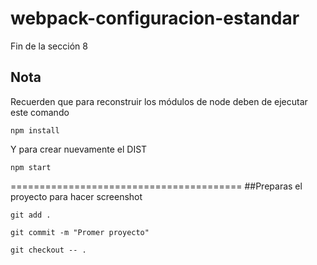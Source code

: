 # webpack-configuracion-estandar
Fin de la sección 8


## Nota
Recuerden que para reconstruir los módulos de node deben de ejecutar este comando

```
npm install
```

Y para crear nuevamente el DIST

```
npm start
```
========================================
##Preparas el proyecto para hacer screenshot
```
git add .
```
```
git commit -m "Promer proyecto"
```
```
git checkout -- .
```
